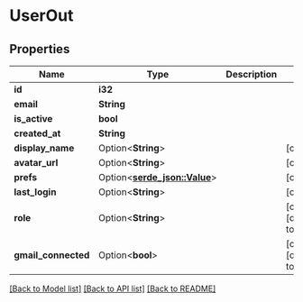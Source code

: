# UserOut

## Properties

Name | Type | Description | Notes
------------ | ------------- | ------------- | -------------
**id** | **i32** |  | 
**email** | **String** |  | 
**is_active** | **bool** |  | 
**created_at** | **String** |  | 
**display_name** | Option<**String**> |  | [optional]
**avatar_url** | Option<**String**> |  | [optional]
**prefs** | Option<[**serde_json::Value**](.md)> |  | [optional]
**last_login** | Option<**String**> |  | [optional]
**role** | Option<**String**> |  | [optional][default to USER]
**gmail_connected** | Option<**bool**> |  | [optional][default to false]

[[Back to Model list]](../README.md#documentation-for-models) [[Back to API list]](../README.md#documentation-for-api-endpoints) [[Back to README]](../README.md)



